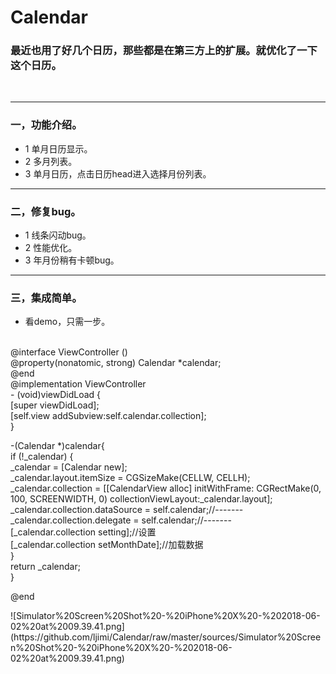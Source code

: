 # Calendar

### 最近也用了好几个日历，那些都是在第三方上的扩展。就优化了一下这个日历。

<br>

----
 
### 一，功能介绍。

* 1 单月日历显示。
* 2 多月列表。
* 3 单月日历，点击日历head进入选择月份列表。

-----

### 二，修复bug。
* 1 线条闪动bug。
* 2 性能优化。
* 3 年月份稍有卡顿bug。

-----

### 三，集成简单。
* 看demo，只需一步。
 <br>
<div>
@interface ViewController ()
  <br>
@property(nonatomic, strong) Calendar *calendar;
  <br>
@end
  <br>
@implementation ViewController
  <br>
- (void)viewDidLoad {
  <br>
    [super viewDidLoad];
  <br>
    [self.view addSubview:self.calendar.collection];
  <br>
}
  <br>


-(Calendar *)calendar{
 <br>
    if (!_calendar) {
     <br>
        _calendar = [Calendar new];
         <br>
        _calendar.layout.itemSize = CGSizeMake(CELLW, CELLH);
         <br>
        _calendar.collection = [[CalendarView alloc] initWithFrame: CGRectMake(0, 100, SCREENWIDTH, 0) collectionViewLayout:_calendar.layout];
         <br>
        _calendar.collection.dataSource = self.calendar;//-------
         <br>
        _calendar.collection.delegate = self.calendar;//-------
         <br>
        [_calendar.collection setting];//设置
         <br>
        [_calendar.collection setMonthDate];//加载数据
         <br>
    }
     <br>
    return _calendar;
     <br>
}
 <br>

@end
 <br>
</div>
![Simulator%20Screen%20Shot%20-%20iPhone%20X%20-%202018-06-02%20at%2009.39.41.png](https://github.com/ljimi/Calendar/raw/master/sources/Simulator%20Screen%20Shot%20-%20iPhone%20X%20-%202018-06-02%20at%2009.39.41.png)


